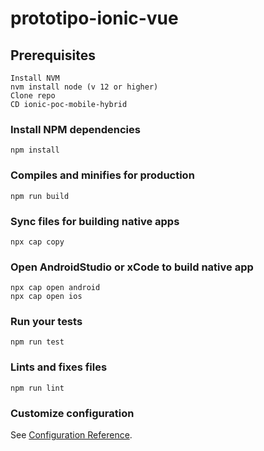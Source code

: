 # prototipo-ionic-vue


## Prerequisites
```
Install NVM
nvm install node (v 12 or higher)
Clone repo
CD ionic-poc-mobile-hybrid
```



### Install NPM dependencies
```
npm install
```

### Compiles and minifies for production
```
npm run build
```

### Sync files for building native apps
```
npx cap copy
```

### Open AndroidStudio or xCode to build native app
```
npx cap open android
npx cap open ios
```

### Run your tests
```
npm run test
```

### Lints and fixes files
```
npm run lint
```

### Customize configuration
See [Configuration Reference](https://cli.vuejs.org/config/).

##
